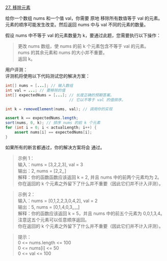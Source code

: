 [27. 移除元素](https://leetcode.cn/problems/remove-element/description/?envType=company&envId=bytedance&favoriteSlug=bytedance-thirty-days)

给你一个数组 nums 和一个值 val，你需要 原地 移除所有数值等于 val 的元素。元素的顺序可能发生改变。然后返回 nums 中与 val 不同的元素的数量。

假设 nums 中不等于 val 的元素数量为 k，要通过此题，您需要执行以下操作：
>更改 nums 数组，使 nums 的前 k 个元素包含不等于 val 的元素。<br>
nums 的其余元素和 nums 的大小并不重要。<br>
返回 k。

用户评测：<br>
评测机将使用以下代码测试您的解决方案：
```java
int[] nums = [...]; // 输入数组
int val = ...; // 要移除的值
int[] expectedNums = [...]; // 长度正确的预期答案。
                            // 它以不等于 val 的值排序。

int k = removeElement(nums, val); // 调用你的实现

assert k == expectedNums.length;
sort(nums, 0, k); // 排序 nums 的前 k 个元素
for (int i = 0; i < actualLength; i++) {
    assert nums[i] == expectedNums[i];
}
```
如果所有的断言都通过，你的解决方案将会 通过。

 

>示例 1：<br>
输入：nums = [3,2,2,3], val = 3<br>
输出：2, nums = [2,2,_,_]<br>
解释：你的函数函数应该返回 k = 2, 并且 nums 中的前两个元素均为 2。<br>
你在返回的 k 个元素之外留下了什么并不重要（因此它们并不计入评测）。

>示例 2：<br>
输入：nums = [0,1,2,2,3,0,4,2], val = 2<br>
输出：5, nums = [0,1,4,0,3,_,_,_]<br>
解释：你的函数应该返回 k = 5，并且 nums 中的前五个元素为 0,0,1,3,4。<br>
注意这五个元素可以任意顺序返回。<br>
你在返回的 k 个元素之外留下了什么并不重要（因此它们并不计入评测）。
 

>提示：<br>
0 <= nums.length <= 100<br>
0 <= nums[i] <= 50<br>
0 <= val <= 100